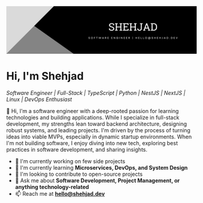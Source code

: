 <img src="newbanner.png" alt="" />

# Hi, I'm Shehjad

_Software Engineer | Full-Stack | TypeScript | Python | NestJS | NextJS | Linux | DevOps Enthusiast_

👋 Hi, I'm a software engineer with a deep-rooted passion for learning technologies and building applications. While I specialize in full-stack development, my strengths lean toward backend architecture, designing robust systems, and leading projects. I'm driven by the process of turning ideas into viable MVPs, especially in dynamic startup environments. When I'm not building software, I enjoy diving into new tech, exploring best practices in software development, and sharing insights.

- 🔭 I'm currently working on few side projects
- 🌱 I'm currently learning **Microservices, DevOps, and System Design**
- 🌟 I'm looking to contribute to open-source projects
- 💬 Ask me about **Software Development, Project Management, or anything technology-related**
- 📫 Reach me at **hello@shehjad.dev**

